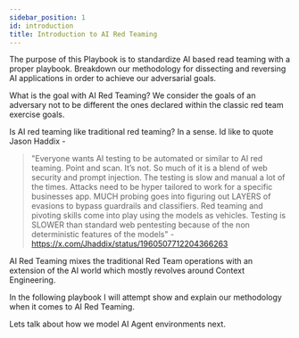```yaml
---
sidebar_position: 1
id: introduction
title: Introduction to AI Red Teaming
---
```


The purpose of this Playbook is to standardize AI based read teaming with a proper playbook. Breakdown our methodology for dissecting and reversing AI applications in order to achieve our adversarial goals. 

What is the goal with AI Red Teaming? We consider the goals of an adversary not to be different the ones declared within the classic red team exercise goals.

Is AI red teaming like traditional red teaming? In a sense. Id like to quote Jason Haddix -

> "Everyone wants AI testing to be automated or similar to AI red teaming. Point and scan.
It’s not.
So much of it is a blend of web security and prompt injection.
The testing is slow and manual a lot of the times.
Attacks need to be hyper tailored to work for a specific businesses app.
MUCH probing goes into figuring out LAYERS of evasions to bypass guardrails and classifiers.
Red teaming and pivoting skills come into play using the models as vehicles.
Testing is SLOWER than standard web pentesting because of the non deterministic features of the models" - https://x.com/Jhaddix/status/1960507712204366263
> 

AI Red Teaming mixes the traditional Red Team operations with an extension of the AI world which mostly revolves around Context Engineering.

In the following playbook I will attempt show and explain our methodology when it comes to AI Red Teaming.

Lets talk about how we model AI Agent environments next.